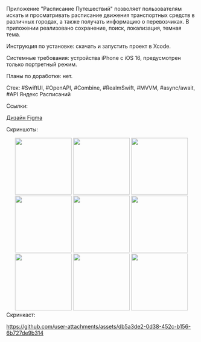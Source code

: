 Приложение "Расписание Путешествий" позволяет пользователям искать и просматривать расписание движения транспортных средств в различных городах, а также получать информацию о перевозчиках. В приложении реализовано сохранение, поиск, локализация, темная тема.

Инструкция по установке: скачать и запустить проект в Xcode.

Системные требования: устройства iPhone с iOS 16, предусмотрен только портретный режим.

Планы по доработке: нет.

Стек: #SwiftUI, #OpenAPI, #Combine, #RealmSwift, #MVVM, #async/await, #API Яндекс Расписаний

Ссылки:

<a href="https://www.figma.com/design/ultLINWWvECaRxYkFrzROX/%D0%A0%D0%B0%D1%81%D0%BF%D0%B8%D1%81%D0%B0%D0%BD%D0%B8%D0%B5-(iOS)?node-id=101-2325&t=xFeqJVsV2X3a7ak1-0">Дизайн Figma</a>

Скриншоты:
<div align="center">
    <img src="https://github.com/user-attachments/assets/02ff4ab0-970a-485c-8ba3-91757843bb5e?raw=true" width="150px"</img>
    <img src="https://github.com/user-attachments/assets/5518c681-6edb-4e84-8f04-37c4fbccf0b9?raw=true" width="150px"</img>
    <img src="https://github.com/user-attachments/assets/3a9f2e32-a61f-4b30-bc56-4f55cabd8a47?raw=true" width="150px"</img>
    <img src="https://github.com/user-attachments/assets/bf80545b-eb26-49ce-9f27-aa2a77e1404e?raw=true" width="150px"</img>
    <img src="https://github.com/user-attachments/assets/44afb841-b6c9-459b-a81b-45d32b2b0beb?raw=true" width="150px"</img>
    <img src="https://github.com/user-attachments/assets/f4464812-90d9-41f0-ac1a-8a36a7aaa8c8?raw=true" width="150px"</img>
    <img src="https://github.com/user-attachments/assets/4dd318aa-15f5-4c0f-9a3a-92dc56606b4e?raw=true" width="150px"</img>
    <img src="https://github.com/user-attachments/assets/a71cfa7c-c93f-41c7-a7db-a179ec613a6b?raw=true" width="150px"</img>
    <img src="https://github.com/user-attachments/assets/49647599-a32e-423a-83c3-815e85cc48a3?raw=true" width="150px"</img>
</div>
Скринкаст:

https://github.com/user-attachments/assets/db5a3de2-0d38-452c-b156-6b727de9b314
